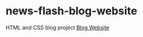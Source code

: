 # news-flash-blog-website
HTML and CSS blog project
[Blog Website](https://htmlcssblogwebsite.netlify.app)
